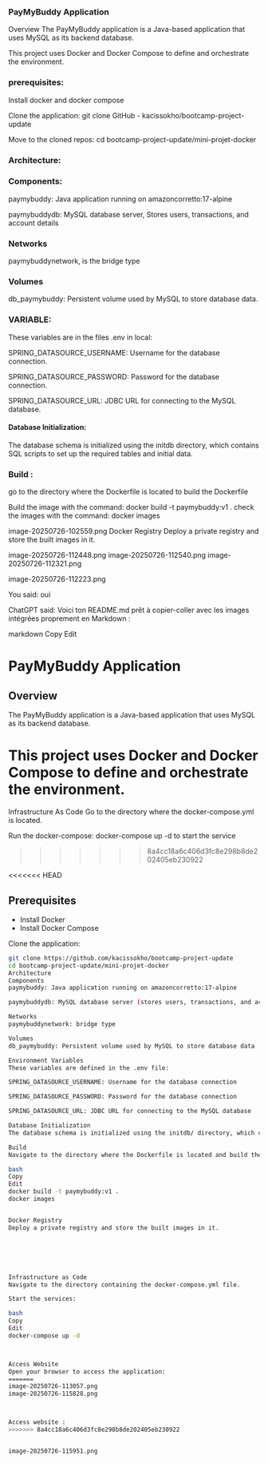 ### PayMyBuddy Application
Overview
The PayMyBuddy application is a Java-based application that uses MySQL as its backend database. 

This project uses Docker and Docker Compose to define and orchestrate the environment.

### prerequisites:

Install docker and docker compose

Clone the application: git clone GitHub - kacissokho/bootcamp-project-update

Move to the cloned repos: cd bootcamp-project-update/mini-projet-docker

### Architecture:


### Components:
paymybuddy: Java application running on amazoncorretto:17-alpine

paymybuddydb: MySQL database server, Stores users, transactions, and account details

### Networks
paymybuddynetwork, is the bridge type

### Volumes
db_paymybuddy: Persistent volume used by MySQL to store database data.

### VARIABLE:

These variables are in the files .env in local:

SPRING_DATASOURCE_USERNAME: Username for the database connection.

SPRING_DATASOURCE_PASSWORD: Password for the database connection.

SPRING_DATASOURCE_URL: JDBC URL for connecting to the MySQL database.



  #### Database Initialization:
The database schema is initialized using the initdb directory, which contains SQL scripts to set up    the required tables and initial data. 




### Build :
go to the directory where the Dockerfile is located to build the Dockerfile

Build the image with the command: docker build -t paymybuddy:v1 . check the images with the command: docker images



image-20250726-102559.png
Docker Registry
Deploy a private registry and store the built images in it.

image-20250726-112448.png
image-20250726-112540.png
image-20250726-112321.png
 

image-20250726-112223.png









You said:
oui


ChatGPT said:
Voici ton README.md prêt à copier-coller avec les images intégrées proprement en Markdown :

markdown
Copy
Edit
# PayMyBuddy Application

## Overview

The PayMyBuddy application is a Java-based application that uses MySQL as its backend database.

This project uses Docker and Docker Compose to define and orchestrate the environment.
=======

Infrastructure As Code
Go to the directory where the docker-compose.yml is located. 

Run the docker-compose: docker-compose up -d to start the service
>>>>>>> 8a4cc18a6c406d3fc8e298b8de202405eb230922


<<<<<<< HEAD
## Prerequisites

- Install Docker
- Install Docker Compose

Clone the application:

```bash
git clone https://github.com/kacissokho/bootcamp-project-update
cd bootcamp-project-update/mini-projet-docker
Architecture
Components
paymybuddy: Java application running on amazoncorretto:17-alpine

paymybuddydb: MySQL database server (stores users, transactions, and account details)

Networks
paymybuddynetwork: bridge type

Volumes
db_paymybuddy: Persistent volume used by MySQL to store database data

Environment Variables
These variables are defined in the .env file:

SPRING_DATASOURCE_USERNAME: Username for the database connection

SPRING_DATASOURCE_PASSWORD: Password for the database connection

SPRING_DATASOURCE_URL: JDBC URL for connecting to the MySQL database

Database Initialization
The database schema is initialized using the initdb/ directory, which contains SQL scripts to set up the required tables and initial data.

Build
Navigate to the directory where the Dockerfile is located and build the image:

bash
Copy
Edit
docker build -t paymybuddy:v1 .
docker images


Docker Registry
Deploy a private registry and store the built images in it.






Infrastructure as Code
Navigate to the directory containing the docker-compose.yml file.

Start the services:

bash
Copy
Edit
docker-compose up -d



Access Website
Open your browser to access the application:
=======
image-20250726-113057.png
image-20250726-115828.png



Access website :
>>>>>>> 8a4cc18a6c406d3fc8e298b8de202405eb230922


image-20250726-115951.png
